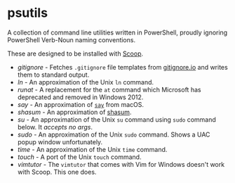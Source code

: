 psutils
=======

A collection of command line utilities written in PowerShell, proudly ignoring PowerShell Verb-Noun naming conventions.

These are designed to be installed with [Scoop](http://scoop.sh).

* *gitignore* - Fetches `.gitignore` file templates from [gitignore.io](https://www.gitignore.io/) and writes them to standard output.
* *ln* - An approximation of the Unix `ln` command.
* *runat* - A replacement for the `at` command which Microsoft has deprecated and removed in Windows 2012.
* *say* - An approximation of [`say`](https://ss64.com/osx/say.html) from macOS.
* *shasum* - An approximation of [shasum](http://linux.die.net/man/1/shasum).
* *su* - An approximation of the Unix `su` command using `sudo` command below. It *accepts no args*.
* *sudo* - An approximation of the Unix `sudo` command. Shows a UAC popup window unfortunately.
* *time* - An approximation of the Unix `time` command.
* *touch* - A port of the Unix `touch` command.
* *vimtutor* - The `vimtutor` that comes with Vim for Windows doesn't work with Scoop. This one does.
